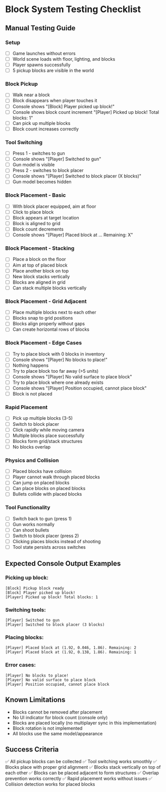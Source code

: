 # Block System Testing Checklist

## Manual Testing Guide

### Setup
- [ ] Game launches without errors
- [ ] World scene loads with floor, lighting, and blocks
- [ ] Player spawns successfully
- [ ] 5 pickup blocks are visible in the world

### Block Pickup
- [ ] Walk near a block
- [ ] Block disappears when player touches it
- [ ] Console shows "[Block] Player picked up block!"
- [ ] Console shows block count increment "[Player] Picked up block! Total blocks: 1"
- [ ] Can pick up multiple blocks
- [ ] Block count increases correctly

### Tool Switching
- [ ] Press 1 - switches to gun
- [ ] Console shows "[Player] Switched to gun"
- [ ] Gun model is visible
- [ ] Press 2 - switches to block placer
- [ ] Console shows "[Player] Switched to block placer (X blocks)"
- [ ] Gun model becomes hidden

### Block Placement - Basic
- [ ] With block placer equipped, aim at floor
- [ ] Click to place block
- [ ] Block appears at target location
- [ ] Block is aligned to grid
- [ ] Block count decrements
- [ ] Console shows "[Player] Placed block at ... Remaining: X"

### Block Placement - Stacking
- [ ] Place a block on the floor
- [ ] Aim at top of placed block
- [ ] Place another block on top
- [ ] New block stacks vertically
- [ ] Blocks are aligned in grid
- [ ] Can stack multiple blocks vertically

### Block Placement - Grid Adjacent
- [ ] Place multiple blocks next to each other
- [ ] Blocks snap to grid positions
- [ ] Blocks align properly without gaps
- [ ] Can create horizontal rows of blocks

### Block Placement - Edge Cases
- [ ] Try to place block with 0 blocks in inventory
- [ ] Console shows "[Player] No blocks to place!"
- [ ] Nothing happens
- [ ] Try to place block too far away (>5 units)
- [ ] Console shows "[Player] No valid surface to place block"
- [ ] Try to place block where one already exists
- [ ] Console shows "[Player] Position occupied, cannot place block"
- [ ] Block is not placed

### Rapid Placement
- [ ] Pick up multiple blocks (3-5)
- [ ] Switch to block placer
- [ ] Click rapidly while moving camera
- [ ] Multiple blocks place successfully
- [ ] Blocks form grid/stack structures
- [ ] No blocks overlap

### Physics and Collision
- [ ] Placed blocks have collision
- [ ] Player cannot walk through placed blocks
- [ ] Can jump on placed blocks
- [ ] Can place blocks on placed blocks
- [ ] Bullets collide with placed blocks

### Tool Functionality
- [ ] Switch back to gun (press 1)
- [ ] Gun works normally
- [ ] Can shoot bullets
- [ ] Switch to block placer (press 2)
- [ ] Clicking places blocks instead of shooting
- [ ] Tool state persists across switches

## Expected Console Output Examples

### Picking up block:
```
[Block] Pickup block ready
[Block] Player picked up block!
[Player] Picked up block! Total blocks: 1
```

### Switching tools:
```
[Player] Switched to gun
[Player] Switched to block placer (3 blocks)
```

### Placing blocks:
```
[Player] Placed block at (1.92, 0.046, 1.86). Remaining: 2
[Player] Placed block at (1.92, 0.138, 1.86). Remaining: 1
```

### Error cases:
```
[Player] No blocks to place!
[Player] No valid surface to place block
[Player] Position occupied, cannot place block
```

## Known Limitations
- Blocks cannot be removed after placement
- No UI indicator for block count (console only)
- Blocks are placed locally (no multiplayer sync in this implementation)
- Block rotation is not implemented
- All blocks use the same model/appearance

## Success Criteria
✅ All pickup blocks can be collected
✅ Tool switching works smoothly
✅ Blocks place with proper grid alignment
✅ Blocks stack vertically on top of each other
✅ Blocks can be placed adjacent to form structures
✅ Overlap prevention works correctly
✅ Rapid placement works without issues
✅ Collision detection works for placed blocks
